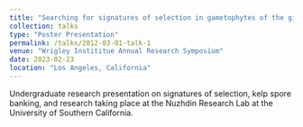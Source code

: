 ```yaml
---
title: "Searching for signatures of selection in gametophytes of the giant kelp Macrocystis pyrifera"
collection: talks
type: "Poster Presentation"
permalink: /talks/2012-03-01-talk-1
venue: "Wrigley Instititue Annual Research Symposium"
date: 2023-02-23
location: "Los Angeles, California"
---
```


Undergraduate research presentation on signatures of selection, kelp spore banking, and research taking place at the Nuzhdin Research Lab at the University of Southern California.
